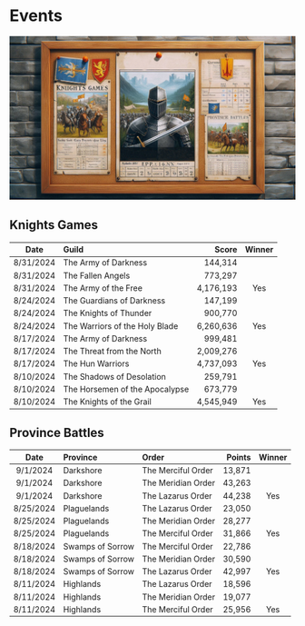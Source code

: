 Events
======

![](images/events.jpeg "Events Board")

Knights Games
-------------

| Date      | Guild                          | Score     | Winner |
| :-:       | :--                            | --:       | :-:    |
| 8/31/2024 | The Army of Darkness           | 144,314   |        |
| 8/31/2024 | The Fallen Angels              | 773,297   |        |
| 8/31/2024 | The Army of the Free           | 4,176,193 | Yes    |
| 8/24/2024 | The Guardians of Darkness      | 147,199   |        |
| 8/24/2024 | The Knights of Thunder         | 900,770   |        |
| 8/24/2024 | The Warriors of the Holy Blade | 6,260,636 | Yes    |
| 8/17/2024 | The Army of Darkness           | 999,481   |        |
| 8/17/2024 | The Threat from the North      | 2,009,276 |        |
| 8/17/2024 | The Hun Warriors               | 4,737,093 | Yes    |
| 8/10/2024 | The Shadows of Desolation      | 259,791   |        |
| 8/10/2024 | The Horsemen of the Apocalypse | 673,779   |        |
| 8/10/2024 | The Knights of the Grail       | 4,545,949 | Yes    |


Province Battles
----------------

| Date      | Province         | Order              | Points | Winner |
| :-:       | :--              | :--                | --:    | :-:    |
| 9/1/2024  | Darkshore        | The Merciful Order | 13,871 |        |
| 9/1/2024  | Darkshore        | The Meridian Order | 43,263 |        |
| 9/1/2024  | Darkshore        | The Lazarus Order  | 44,238 | Yes    |
| 8/25/2024 | Plaguelands      | The Lazarus Order  | 23,050 |        |
| 8/25/2024 | Plaguelands      | The Meridian Order | 28,277 |        |
| 8/25/2024 | Plaguelands      | The Merciful Order | 31,866 | Yes    |
| 8/18/2024 | Swamps of Sorrow | The Merciful Order | 22,786 |        |
| 8/18/2024 | Swamps of Sorrow | The Meridian Order | 30,590 |        |
| 8/18/2024 | Swamps of Sorrow | The Lazarus Order  | 42,997 | Yes    |
| 8/11/2024 | Highlands        | The Lazarus Order  | 18,596 |        |
| 8/11/2024 | Highlands        | The Meridian Order | 19,077 |        |
| 8/11/2024 | Highlands        | The Merciful Order | 25,956 | Yes    |
